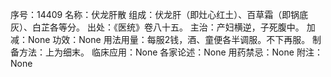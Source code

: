 序号：14409
名称：伏龙肝散
组成：伏龙肝（即灶心红土）、百草霜（即锅底灰）、白芷各等分。
出处：《医统》卷八十五。
主治：产妇横逆，子死腹中。
加减：None
功效：None
用法用量：每服2钱，酒、童便各半调服。不下再服。
制备方法：上为细末。
临床应用：None
各家论述：None
用药禁忌：None
附注：None
